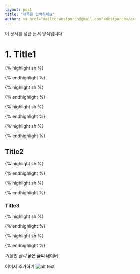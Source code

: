 ```yaml
---                               
layout: post
title: "제목을 입력하세요" 
author: <a href="mailto:westporch@gmail.com">Westporch</a>
---
```


이 문서를 샘플 문서 양식입니다.

# 1. Title1


{% highlight sh %}

{% endhighlight %}


{% highlight sh %}

{% endhighlight %}


{% highlight sh %}

{% endhighlight %}


{% highlight sh %}

{% endhighlight %}

## Title2
{% highlight sh %}

{% endhighlight %}


{% highlight sh %}

{% endhighlight %}

### Title3
{% highlight sh %}

{% endhighlight %}


{% highlight sh %}

{% endhighlight %}

*기울인 글씨*
**굵은 글씨**
[네이버](http://naver.com)

이미지 추가하기
![alt text](http://img.naver.net/static/www/u/2013/0731/nmms_224940510.gif "이미지에 마우스를 올리면 이 설명이 보입니다.")
